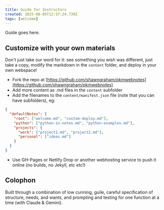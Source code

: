 ```yaml
---
title: Guide for Instructors
created: 2025-08-05T12:57:24.739Z
tags: [welcome]
---
```

Guide goes here.


## Customize with your own materials

Don't just take our word for it: see something you wish was different, just take a copy, modify the markdown in the `content` folder, and deploy in your own webspace!

- Fork the repo at [https://github.com/shawngraham/pkmwebnotes](https://github.com/shawngraham/pkmwebnotes)
- Add more content as .md files in the `content` subfolder
- Add the filenames to the `content/manifest.json` file (note that you can have subfolders), eg:

```json
{
  "defaultNotes": {
    "root": ["welcome.md", "custom-deploy.md"],
    "python": ["python-in-notes.md", "python-examples.md"],
    "projects": {
      "work": ["project1.md", "project2.md"],
      "personal": ["ideas.md"]
    }
  }
}
```

- Use GH-Pages or Netlify Drop or another webhosting service to push it online (no builds, no Jekyll, etc etc!)

## Colophon

Built through a combination of low cunning, guile, careful specification of structure, needs, and wants, and prompting and testing for one function at a time (with Claude & Gemini).
